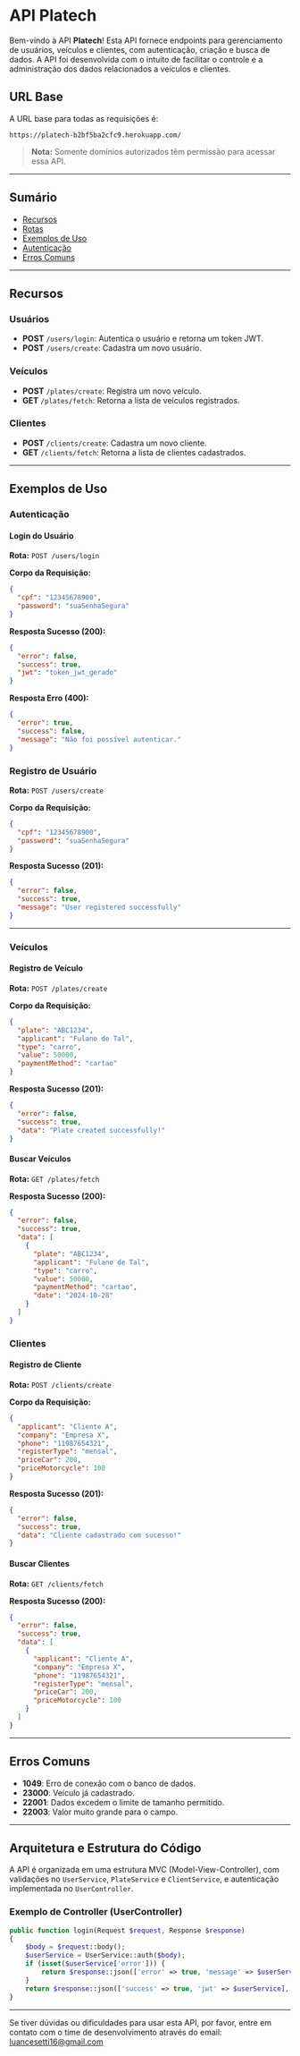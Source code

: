 # API Platech

Bem-vindo à API **Platech**! Esta API fornece endpoints para gerenciamento de usuários, veículos e clientes, com autenticação, criação e busca de dados. A API foi desenvolvida com o intuito de facilitar o controle e a administração dos dados relacionados a veículos e clientes.

## URL Base

A URL base para todas as requisições é:

```
https://platech-b2bf5ba2cfc9.herokuapp.com/
```

> **Nota:** Somente domínios autorizados têm permissão para acessar essa API.

---

## Sumário

- [Recursos](#recursos)
- [Rotas](#rotas)
- [Exemplos de Uso](#exemplos-de-uso)
- [Autenticação](#autenticação)
- [Erros Comuns](#erros-comuns)

---

## Recursos

### Usuários

- **POST** `/users/login`: Autentica o usuário e retorna um token JWT.
- **POST** `/users/create`: Cadastra um novo usuário.

### Veículos

- **POST** `/plates/create`: Registra um novo veículo.
- **GET** `/plates/fetch`: Retorna a lista de veículos registrados.

### Clientes

- **POST** `/clients/create`: Cadastra um novo cliente.
- **GET** `/clients/fetch`: Retorna a lista de clientes cadastrados.

---

## Exemplos de Uso

### Autenticação

#### Login do Usuário

**Rota:** `POST /users/login`

**Corpo da Requisição:**
```json
{
  "cpf": "12345678900",
  "password": "suaSenhaSegura"
}
```

**Resposta Sucesso (200):**
```json
{
  "error": false,
  "success": true,
  "jwt": "token_jwt_gerado"
}
```

**Resposta Erro (400):**
```json
{
  "error": true,
  "success": false,
  "message": "Não foi possível autenticar."
}
```

### Registro de Usuário

**Rota:** `POST /users/create`

**Corpo da Requisição:**
```json
{
  "cpf": "12345678900",
  "password": "suaSenhaSegura"
}
```

**Resposta Sucesso (201):**
```json
{
  "error": false,
  "success": true,
  "message": "User registered successfully"
}
```

---

### Veículos

#### Registro de Veículo

**Rota:** `POST /plates/create`

**Corpo da Requisição:**
```json
{
  "plate": "ABC1234",
  "applicant": "Fulano de Tal",
  "type": "carro",
  "value": 50000,
  "paymentMethod": "cartao"
}
```

**Resposta Sucesso (201):**
```json
{
  "error": false,
  "success": true,
  "data": "Plate created successfully!"
}
```

#### Buscar Veículos

**Rota:** `GET /plates/fetch`

**Resposta Sucesso (200):**
```json
{
  "error": false,
  "success": true,
  "data": [
    {
      "plate": "ABC1234",
      "applicant": "Fulano de Tal",
      "type": "carro",
      "value": 50000,
      "paymentMethod": "cartao",
      "date": "2024-10-28"
    }
  ]
}
```

### Clientes

#### Registro de Cliente

**Rota:** `POST /clients/create`

**Corpo da Requisição:**
```json
{
  "applicant": "Cliente A",
  "company": "Empresa X",
  "phone": "11987654321",
  "registerType": "mensal",
  "priceCar": 200,
  "priceMotorcycle": 100
}
```

**Resposta Sucesso (201):**
```json
{
  "error": false,
  "success": true,
  "data": "Cliente cadastrado com sucesso!"
}
```

#### Buscar Clientes

**Rota:** `GET /clients/fetch`

**Resposta Sucesso (200):**
```json
{
  "error": false,
  "success": true,
  "data": [
    {
      "applicant": "Cliente A",
      "company": "Empresa X",
      "phone": "11987654321",
      "registerType": "mensal",
      "priceCar": 200,
      "priceMotorcycle": 100
    }
  ]
}
```

---

## Erros Comuns

- **1049**: Erro de conexão com o banco de dados.
- **23000**: Veículo já cadastrado.
- **22001**: Dados excedem o limite de tamanho permitido.
- **22003**: Valor muito grande para o campo.

---

## Arquitetura e Estrutura do Código

A API é organizada em uma estrutura MVC (Model-View-Controller), com validações no `UserService`, `PlateService` e `ClientService`, e autenticação implementada no `UserController`. 

### Exemplo de Controller (UserController)

```php
public function login(Request $request, Response $response)
{
    $body = $request::body();
    $userService = UserService::auth($body);
    if (isset($userService['error'])) {
        return $response::json(['error' => true, 'message' => $userService['error']], 400);
    }
    return $response::json(['success' => true, 'jwt' => $userService], 200);
}
```

---

Se tiver dúvidas ou dificuldades para usar esta API, por favor, entre em contato com o time de desenvolvimento através do email: [luancesetti16@gmail.com](mailto:luancesetti16@gmail.com)